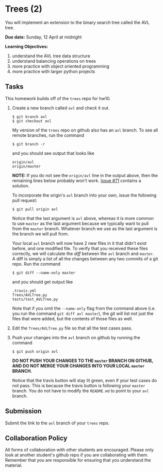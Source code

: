 # Trees (2)

You will implement an extension to the binary search tree called the AVL tree.

**Due date:**
Sunday, 12 April at midnight

**Learning Objectives:**

1. understand the AVL tree data structure
1. understand balancing operations on trees
1. more practice with object oriented programming
1. more practice with larger python projects 

## Tasks

This homework builds off of the `trees` repo for hw10.

1. Create a new branch called `avl` and check it out.
    ```
    $ git branch avl
    $ git checkout avl
    ```
    My version of the `trees` repo on github also has an `avl` branch.
    To see all remote branches, run the command
    ```
    $ git branch -r
    ```
    and you should see output that looks like
    ```
    origin/avl
    origin/master
    ```
    **NOTE:**
    If you do not see the `origin/avl` line in the output above,
    then the remaining lines below probably won't work.
    [Issue #71](https://github.com/mikeizbicki/cmc-csci046/issues/71) contains a solution.
    
    To incorporate the origin's `avl` branch into your own,
    issue the following pull request:
    ```
    $ git pull origin avl
    ```
    Notice that the last argument is `avl` above,
    whereas it is more common to use `master` as the last argument because we typically want to pull from the `master` branch.
    Whatever branch we use as the last argument is the branch we will pull from.

    Your local `avl` branch will now have 2 new files in it that didn't exist before,
    and one modified file.
    To verify that you received these files correctly,
    we will calculate the *diff* between the `avl` branch and `master`.
    A diff is simply a list of all the changes between any two commits of a git repo.
    Run the command
    ```
    $ git diff --name-only master
    ```
    and you should get output like
    ```
    .travis.yml
    Trees/AVLTree.py
    tests/test_AVLTree.py
    ```
    Note that if you omit the `--name-only` flag from the command above (i.e. you run the command `git diff avl master`),
    the git will list not just the files that were added,
    but the contents of those files as well.

2. Edit the `Trees/AVLTree.py` file so that all the test cases pass.

3. Push your changes into the `avl` branch on github by running the command
    ```
    $ git push origin avl
    ```
    **DO NOT PUSH YOUR CHANGES TO THE `master` BRANCH ON GITHUB,
    AND DO NOT MERGE YOUR CHANGES INTO YOUR LOCAL `master` BRANCH.**

    Notice that the travis button will stay lit green,
    even if your test cases do not pass.
    This is because the travis button is following your `master` branch.
    You do not have to modify the `README.md` to point to your `avl` branch.

## Submission

Submit the link to the `avl` branch of your `trees` repo.

## Collaboration Policy

All forms of collaboration with other students are encouraged.
Please only look at another student's github repo if you are collaborating with them.
Remember that you are responsible for ensuring that you understand the material.
